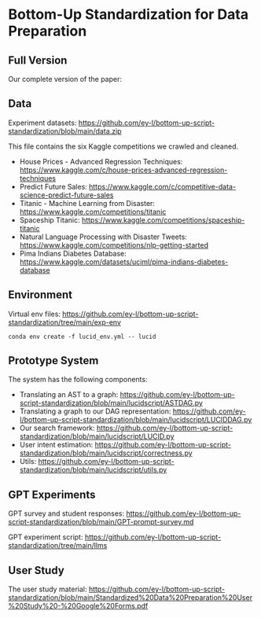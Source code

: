 # Bottom-Up Standardization for Data Preparation

## Full Version

Our complete version of the paper: 

## Data

Experiment datasets: https://github.com/ey-l/bottom-up-script-standardization/blob/main/data.zip

This file contains the six Kaggle competitions we crawled and cleaned.
* House Prices - Advanced Regression Techniques: https://www.kaggle.com/c/house-prices-advanced-regression-techniques
* Predict Future Sales: https://www.kaggle.com/c/competitive-data-science-predict-future-sales
* Titanic - Machine Learning from Disaster: https://www.kaggle.com/competitions/titanic
* Spaceship Titanic: https://www.kaggle.com/competitions/spaceship-titanic
* Natural Language Processing with Disaster Tweets: https://www.kaggle.com/competitions/nlp-getting-started
* Pima Indians Diabetes Database: https://www.kaggle.com/datasets/uciml/pima-indians-diabetes-database

## Environment

Virtual env files: https://github.com/ey-l/bottom-up-script-standardization/tree/main/exp-env

``` conda env create -f lucid_env.yml -- lucid ```

## Prototype System

The system has the following components:
* Translating an AST to a graph: https://github.com/ey-l/bottom-up-script-standardization/blob/main/lucidscript/ASTDAG.py
* Translating a graph to our DAG representation: https://github.com/ey-l/bottom-up-script-standardization/blob/main/lucidscript/LUCIDDAG.py
* Our search framework: https://github.com/ey-l/bottom-up-script-standardization/blob/main/lucidscript/LUCID.py
* User intent estimation: https://github.com/ey-l/bottom-up-script-standardization/blob/main/lucidscript/correctness.py
* Utils: https://github.com/ey-l/bottom-up-script-standardization/blob/main/lucidscript/utils.py

## GPT Experiments

GPT survey and student responses: https://github.com/ey-l/bottom-up-script-standardization/blob/main/GPT-prompt-survey.md

GPT experiment script: https://github.com/ey-l/bottom-up-script-standardization/tree/main/llms

## User Study

The user study material: https://github.com/ey-l/bottom-up-script-standardization/blob/main/Standardized%20Data%20Preparation%20User%20Study%20-%20Google%20Forms.pdf
